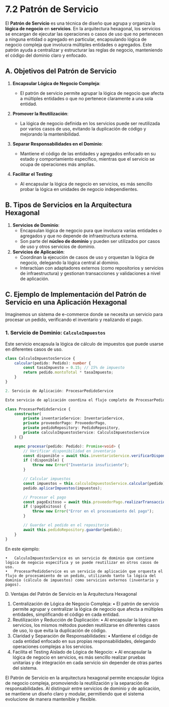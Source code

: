 # 7.2 Patrón de Servicio

El **Patrón de Servicio** es una técnica de diseño que agrupa y organiza la **lógica de negocio** en **servicios**. En la arquitectura hexagonal, los servicios se encargan de ejecutar las operaciones o casos de uso que no pertenecen a ninguna entidad o agregado en particular, encapsulando lógica de negocio compleja que involucra múltiples entidades o agregados. Este patrón ayuda a centralizar y estructurar las reglas de negocio, manteniendo el código del dominio claro y enfocado.

## A. Objetivos del Patrón de Servicio

1. **Encapsular Lógica de Negocio Compleja**:

   - El patrón de servicio permite agrupar la lógica de negocio que afecta a múltiples entidades o que no pertenece claramente a una sola entidad.

2. **Promover la Reutilización**:

   - La lógica de negocio definida en los servicios puede ser reutilizada por varios casos de uso, evitando la duplicación de código y mejorando la mantenibilidad.

3. **Separar Responsabilidades en el Dominio**:

   - Mantiene el código de las entidades y agregados enfocado en su estado y comportamiento específico, mientras que el servicio se ocupa de operaciones más amplias.

4. **Facilitar el Testing**:
   - Al encapsular la lógica de negocio en servicios, es más sencillo probar la lógica en unidades de negocio independientes.

## B. Tipos de Servicios en la Arquitectura Hexagonal

1. **Servicios de Dominio**:
   - Encapsulan lógica de negocio pura que involucra varias entidades o agregados y que no depende de infraestructura externa.
   - Son parte del **núcleo de dominio** y pueden ser utilizados por casos de uso y otros servicios de dominio.
2. **Servicios de Aplicación**:
   - Coordinan la ejecución de casos de uso y orquestan la lógica de negocio, delegando la lógica central al dominio.
   - Interactúan con adaptadores externos (como repositorios y servicios de infraestructura) y gestionan transacciones y validaciones a nivel de aplicación.

## C. Ejemplo de Implementación del Patrón de Servicio en una Aplicación Hexagonal

Imaginemos un sistema de e-commerce donde se necesita un servicio para procesar un pedido, verificando el inventario y realizando el pago.

### 1. Servicio de Dominio: `CalculoImpuestos`

Este servicio encapsula la lógica de cálculo de impuestos que puede usarse en diferentes casos de uso.

```typescript
class CalculoImpuestosService {
    calcular(pedido: Pedido): number {
        const tasaImpuesto = 0.15; // 15% de impuesto
        return pedido.montoTotal * tasaImpuesto;
    }
}

2. Servicio de Aplicación: ProcesarPedidoService

Este servicio de aplicación coordina el flujo completo de ProcesarPedido, incluyendo la verificación de inventario, el cálculo de impuestos y el procesamiento del pago.

class ProcesarPedidoService {
    constructor(
        private inventarioService: InventarioService,
        private proveedorPago: ProveedorPago,
        private pedidoRepository: PedidoRepository,
        private calculoImpuestosService: CalculoImpuestosService
    ) {}

    async procesar(pedido: Pedido): Promise<void> {
        // Verificar disponibilidad en inventario
        const disponible = await this.inventarioService.verificarDisponibilidad(pedido);
        if (!disponible) {
            throw new Error("Inventario insuficiente");
        }

        // Calcular impuestos
        const impuestos = this.calculoImpuestosService.calcular(pedido);
        pedido.aplicarImpuestos(impuestos);

        // Procesar el pago
        const pagoExitoso = await this.proveedorPago.realizarTransaccion(pedido.montoTotalConImpuestos);
        if (!pagoExitoso) {
            throw new Error("Error en el procesamiento del pago");
        }

        // Guardar el pedido en el repositorio
        await this.pedidoRepository.guardar(pedido);
    }
}
```

En este ejemplo:

	•	CalculoImpuestosService es un servicio de dominio que contiene lógica de negocio específica y se puede reutilizar en otros casos de uso.
	•	ProcesarPedidoService es un servicio de aplicación que orquesta el flujo de procesamiento de un pedido, utilizando tanto la lógica del dominio (cálculo de impuestos) como servicios externos (inventario y pagos).

D. Ventajas del Patrón de Servicio en la Arquitectura Hexagonal

1.	Centralización de Lógica de Negocio Compleja:
	•	El patrón de servicio permite agrupar y centralizar la lógica de negocio que afecta a múltiples entidades, simplificando el código en cada entidad.
2.	Reutilización y Reducción de Duplicación:
	•	Al encapsular la lógica en servicios, los mismos métodos pueden reutilizarse en diferentes casos de uso, lo que evita la duplicación de código.
3.	Claridad y Separación de Responsabilidades:
	•	Mantiene el código de cada entidad enfocado en sus propias responsabilidades, delegando operaciones complejas a los servicios.
4.	Facilita el Testing Aislado de Lógica de Negocio:
	•	Al encapsular la lógica de negocio en servicios, es más sencillo realizar pruebas unitarias y de integración en cada servicio sin depender de otras partes del sistema.

El Patrón de Servicio en la arquitectura hexagonal permite encapsular lógica de negocio compleja, promoviendo la reutilización y la separación de responsabilidades. Al distinguir entre servicios de dominio y de aplicación, se mantiene un diseño claro y modular, permitiendo que el sistema evolucione de manera mantenible y flexible.

```
